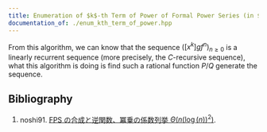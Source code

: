 ```yaml
---
title: Enumeration of $k$-th Term of Power of Formal Power Series (in $\mathbb{F} _ p \lbrack \lbrack z \rbrack \rbrack$ for FFT prime $p$)
documentation_of: ./enum_kth_term_of_power.hpp
---
```


From this algorithm, we can know that the sequence $\left(\left\lbrack x^k\right\rbrack gf^n\right)_{n\geq 0}$ is a linearly recurrent sequence (more precisely, the $C$-recursive sequence), what this algorithm is doing is find such a rational function $P/Q$ generate the sequence.

## Bibliography

1. noshi91. [FPS の合成と逆関数、冪乗の係数列挙 $\Theta(n(\log(n))^2)$](https://noshi91.hatenablog.com/entry/2024/03/16/224034).
